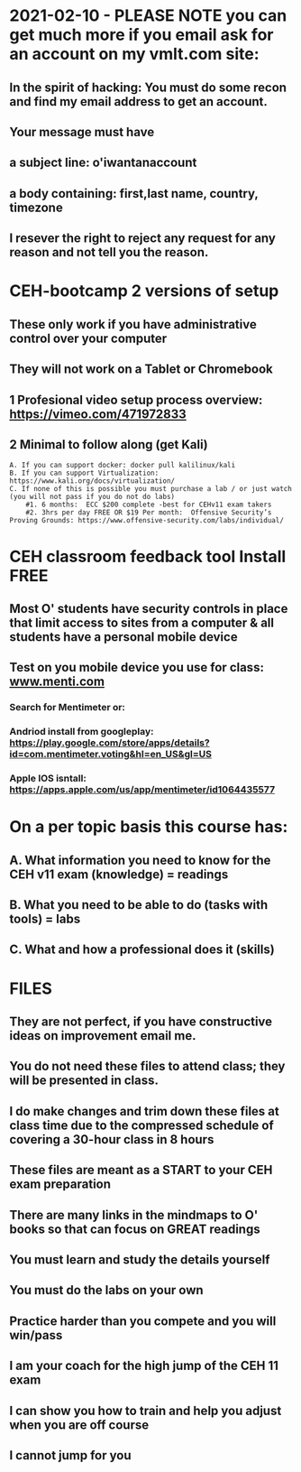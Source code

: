# 2021-02-10 - PLEASE NOTE you can get much more if you email ask for an account on my vmlt.com site:
## In the spirit of hacking: You must do some recon and find my email address to get an account.
## Your message must have
## a subject line: o'iwantanaccount
## a body containing: first,last name, country, timezone
## I resever the right to reject any request for any reason and not tell you the reason.

# CEH-bootcamp 2 versions of setup
## These only work if you have administrative control over your computer
## They will not work on a Tablet or Chromebook
## 1 Profesional video setup process overview: https://vimeo.com/471972833
## 2 Minimal to follow along (get Kali)
	A. If you can support docker: docker pull kalilinux/kali
	B. If you can support Virtualization: https://www.kali.org/docs/virtualization/
	C. If none of this is possible you must purchase a lab / or just watch (you will not pass if you do not do labs)
		#1. 6 months:  ECC $200 complete -best for CEHv11 exam takers
		#2. 3hrs per day FREE OR $19 Per month:  Offensive Security’s Proving Grounds: https://www.offensive-security.com/labs/individual/
# CEH classroom feedback tool Install FREE
## Most O' students have security controls in place that limit access to sites from a computer & all students have a personal mobile device
## Test on you mobile device you use for class: www.menti.com
### Search for Mentimeter or:
###  Andriod install from googleplay: https://play.google.com/store/apps/details?id=com.mentimeter.voting&hl=en_US&gl=US
### Apple IOS isntall: https://apps.apple.com/us/app/mentimeter/id1064435577

# On a per topic basis this course has: 
##  A. What information you need to know for the CEH v11 exam (knowledge) = readings
##  B. What you need to be able to do (tasks with tools) = labs
##  C. What and how a professional does it (skills)

# FILES
## They are not perfect, if you have constructive ideas on improvement email me.
## You do not need these files to attend class; they will be presented in class.
## I do make changes and trim down these files at class time due to the compressed schedule of covering a 30-hour class in 8 hours
## These files are meant as a START to your CEH exam preparation
## There are many links in the mindmaps to O' books so that can focus on GREAT readings
## You must learn and study the details yourself
## You must do the labs on your own

## Practice harder than you compete and you will win/pass
## I am your coach for the high jump of the CEH 11 exam
## I can show you how to train and help you adjust when you are off course
## I cannot jump for you


